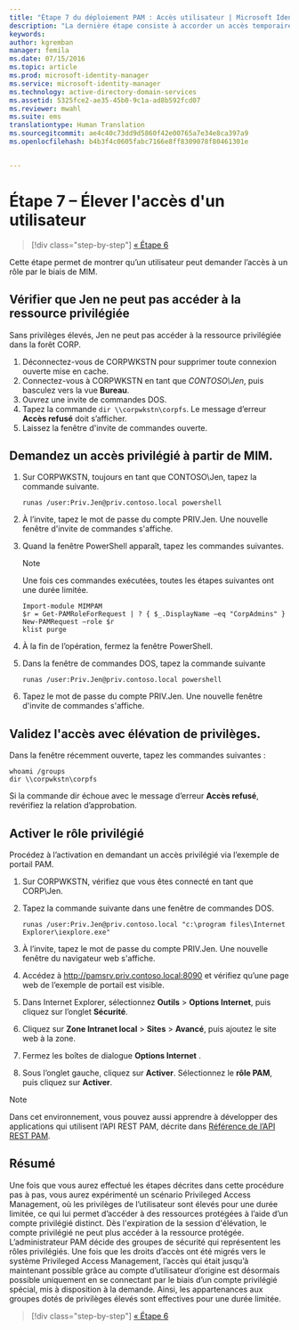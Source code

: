 ```yaml
---
title: "Étape 7 du déploiement PAM : Accès utilisateur | Microsoft Identity Manager"
description: "La dernière étape consiste à accorder un accès temporaire à un utilisateur disposant de privilèges pour illustrer la réussite de votre déploiement Privileged Access Management."
keywords: 
author: kgremban
manager: femila
ms.date: 07/15/2016
ms.topic: article
ms.prod: microsoft-identity-manager
ms.service: microsoft-identity-manager
ms.technology: active-directory-domain-services
ms.assetid: 5325fce2-ae35-45b0-9c1a-ad8b592fcd07
ms.reviewer: mwahl
ms.suite: ems
translationtype: Human Translation
ms.sourcegitcommit: ae4c40c73dd9d5860f42e00765a7e34e8ca397a9
ms.openlocfilehash: b4b3f4c0605fabc7166e8ff8309078f80461301e


---
```


# Étape 7 – Élever l'accès d'un utilisateur

>[!div class="step-by-step"]
[« Étape 6 ](step-6-transition-group-to-pam.md)


Cette étape permet de montrer qu’un utilisateur peut demander l’accès à un rôle par le biais de MIM.

## Vérifier que Jen ne peut pas accéder à la ressource privilégiée
Sans privilèges élevés, Jen ne peut pas accéder à la ressource privilégiée dans la forêt CORP.

1. Déconnectez-vous de CORPWKSTN pour supprimer toute connexion ouverte mise en cache.
2. Connectez-vous à CORPWKSTN en tant que *CONTOSO\Jen*, puis basculez vers la vue **Bureau**.
3. Ouvrez une invite de commandes DOS.
4. Tapez la commande `dir \\corpwkstn\corpfs`. Le message d’erreur **Accès refusé** doit s’afficher.
5. Laissez la fenêtre d'invite de commandes ouverte.

## Demandez un accès privilégié à partir de MIM.
1. Sur CORPWKSTN, toujours en tant que CONTOSO\Jen, tapez la commande suivante.

    ```
    runas /user:Priv.Jen@priv.contoso.local powershell
    ```

2. À l’invite, tapez le mot de passe du compte PRIV.Jen. Une nouvelle fenêtre d'invite de commandes s'affiche.
3. Quand la fenêtre PowerShell apparaît, tapez les commandes suivantes.

    > [!NOTE]
    > Une fois ces commandes exécutées, toutes les étapes suivantes ont une durée limitée.

    ```
    Import-module MIMPAM
    $r = Get-PAMRoleForRequest | ? { $_.DisplayName –eq "CorpAdmins" }
    New-PAMRequest –role $r
    klist purge
    ```

4. À la fin de l’opération, fermez la fenêtre PowerShell.
5. Dans la fenêtre de commandes DOS, tapez la commande suivante

    ```
    runas /user:Priv.Jen@priv.contoso.local powershell
    ```

6. Tapez le mot de passe du compte PRIV.Jen. Une nouvelle fenêtre d'invite de commandes s'affiche.

## Validez l'accès avec élévation de privilèges.
Dans la fenêtre récemment ouverte, tapez les commandes suivantes :

```
whoami /groups
dir \\corpwkstn\corpfs
```

Si la commande dir échoue avec le message d’erreur **Accès refusé**, revérifiez la relation d’approbation.

## Activer le rôle privilégié
Procédez à l’activation en demandant un accès privilégié via l’exemple de portail PAM.

1. Sur CORPWKSTN, vérifiez que vous êtes connecté en tant que CORP\Jen.
2. Tapez la commande suivante dans une fenêtre de commandes DOS.

    ```
    runas /user:Priv.Jen@priv.contoso.local "c:\program files\Internet Explorer\iexplore.exe"
    ```

3. À l’invite, tapez le mot de passe du compte PRIV.Jen. Une nouvelle fenêtre du navigateur web s'affiche.
4. Accédez à http://pamsrv.priv.contoso.local:8090 et vérifiez qu’une page web de l’exemple de portail est visible.
5. Dans Internet Explorer, sélectionnez **Outils** > **Options Internet**, puis cliquez sur l’onglet **Sécurité**.
6. Cliquez sur **Zone Intranet local** > **Sites** > **Avancé**, puis ajoutez le site web à la zone.
7. Fermez les boîtes de dialogue **Options Internet** .
8. Sous l’onglet gauche, cliquez sur **Activer**. Sélectionnez le **rôle PAM**, puis cliquez sur **Activer**.

> [!Note]
> Dans cet environnement, vous pouvez aussi apprendre à développer des applications qui utilisent l’API REST PAM, décrite dans [Référence de l’API REST PAM](/microsoft-identity-manager/reference/privileged-access-management-rest-api-reference.md).

## Résumé
Une fois que vous aurez effectué les étapes décrites dans cette procédure pas à pas, vous aurez expérimenté un scénario Privileged Access Management, où les privilèges de l’utilisateur sont élevés pour une durée limitée, ce qui lui permet d’accéder à des ressources protégées à l’aide d’un compte privilégié distinct. Dès l'expiration de la session d'élévation, le compte privilégié ne peut plus accéder à la ressource protégée. L’administrateur PAM décide des groupes de sécurité qui représentent les rôles privilégiés. Une fois que les droits d’accès ont été migrés vers le système Privileged Access Management, l’accès qui était jusqu’à maintenant possible grâce au compte d’utilisateur d’origine est désormais possible uniquement en se connectant par le biais d’un compte privilégié spécial, mis à disposition à la demande. Ainsi, les appartenances aux groupes dotés de privilèges élevés sont effectives pour une durée limitée.

>[!div class="step-by-step"]
[« Étape 6 ](step-6-transition-group-to-pam.md)



<!--HONumber=Jul16_HO3-->


